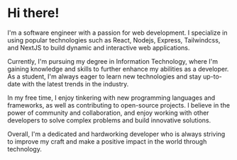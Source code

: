 
# Hi there!

I'm a software engineer with a passion for web development.
I specialize in using popular technologies such as React, Nodejs, Express, Tailwindcss, and NextJS to build dynamic and interactive web applications.

Currently, I'm pursuing my degree in Information Technology, where I'm gaining knowledge and skills to further enhance my abilities as a developer. As a student, I'm always eager to learn new technologies and stay up-to-date with the latest trends in the industry.

In my free time, I enjoy tinkering with new programming languages and frameworks, as well as contributing to open-source projects. I believe in the power of community and collaboration, and enjoy working with other developers to solve complex problems and build innovative solutions.

Overall, I'm a dedicated and hardworking developer who is always striving to improve my craft and make a positive impact in the world through technology.
